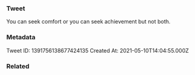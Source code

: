 ### Tweet
You can seek comfort or you can seek achievement but not both.

### Metadata
Tweet ID: 1391756138677424135
Created At: 2021-05-10T14:04:55.000Z

### Related

